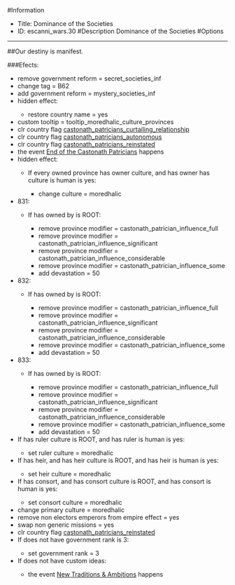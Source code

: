 #Information
 - Title: Dominance of the Societies
 - ID: escanni_wars.30
#Description
Dominance of the Societies
#Options

___
##Our destiny is manifest.

###Efects:<ul><li>remove government reform = secret_societies_inf</li><li>change tag = B62</li><li>add government reform = mystery_societies_inf</li><li>hidden effect:</li><ul><li>restore country name = yes</li></ul><li>custom tooltip = tooltip_moredhalic_culture_provinces</li><li>clr country flag [castonath_patricians_curtailing_relationship](../flags/castonath_patricians_curtailing_relationship.md)</li><li>clr country flag [castonath_patricians_autonomous](../flags/castonath_patricians_autonomous.md)</li><li>clr country flag [castonath_patricians_reinstated](../flags/castonath_patricians_reinstated.md)</li><li>the event [End of the Castonath Patricians](../events/end_of_the_castonath_patricians.md) happens</li><li>hidden effect:</li><ul><li>If every owned province has owner culture, and  has owner has culture is human is yes:</li><ul><li>change culture = moredhalic</li></ul></ul><li>831:</li><ul><li>If has owned by is ROOT:</li><ul><li>remove province modifier = castonath_patrician_influence_full</li><li>remove province modifier = castonath_patrician_influence_significant</li><li>remove province modifier = castonath_patrician_influence_considerable</li><li>remove province modifier = castonath_patrician_influence_some</li><li>add devastation = 50</li></ul></ul><li>832:</li><ul><li>If has owned by is ROOT:</li><ul><li>remove province modifier = castonath_patrician_influence_full</li><li>remove province modifier = castonath_patrician_influence_significant</li><li>remove province modifier = castonath_patrician_influence_considerable</li><li>remove province modifier = castonath_patrician_influence_some</li><li>add devastation = 50</li></ul></ul><li>833:</li><ul><li>If has owned by is ROOT:</li><ul><li>remove province modifier = castonath_patrician_influence_full</li><li>remove province modifier = castonath_patrician_influence_significant</li><li>remove province modifier = castonath_patrician_influence_considerable</li><li>remove province modifier = castonath_patrician_influence_some</li><li>add devastation = 50</li></ul></ul><li>If has ruler culture is ROOT, and  has ruler is human is yes:</li><ul><li>set ruler culture = moredhalic</li></ul><li>If has heir, and  has heir culture is ROOT, and  has heir is human is yes:</li><ul><li>set heir culture = moredhalic</li></ul><li>If has consort, and  has consort culture is ROOT, and  has consort is human is yes:</li><ul><li>set consort culture = moredhalic</li></ul><li>change primary culture = moredhalic</li><li>remove non electors emperors from empire effect = yes</li><li>swap non generic missions = yes</li><li>clr country flag [castonath_patricians_reinstated](../flags/castonath_patricians_reinstated.md)</li><li>If does not have government rank is 3:</li><ul><li>set government rank = 3</li></ul><li>If does not have custom ideas:</li><ul><li>the event [New Traditions & Ambitions](../events/new_traditions_ambitions.md) happens</li></ul></ul>
